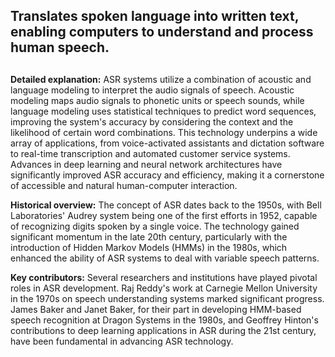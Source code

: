 ## Translates spoken language into written text, enabling computers to understand and process human speech.
##

**Detailed explanation:** ASR systems utilize a combination of acoustic and language modeling to interpret the audio signals of speech. Acoustic modeling maps audio signals to phonetic units or speech sounds, while language modeling uses statistical techniques to predict word sequences, improving the system's accuracy by considering the context and the likelihood of certain word combinations. This technology underpins a wide array of applications, from voice-activated assistants and dictation software to real-time transcription and automated customer service systems. Advances in deep learning and neural network architectures have significantly improved ASR accuracy and efficiency, making it a cornerstone of accessible and natural human-computer interaction.

**Historical overview:** The concept of ASR dates back to the 1950s, with Bell Laboratories' Audrey system being one of the first efforts in 1952, capable of recognizing digits spoken by a single voice. The technology gained significant momentum in the late 20th century, particularly with the introduction of Hidden Markov Models (HMMs) in the 1980s, which enhanced the ability of ASR systems to deal with variable speech patterns.

**Key contributors:** Several researchers and institutions have played pivotal roles in ASR development. Raj Reddy's work at Carnegie Mellon University in the 1970s on speech understanding systems marked significant progress. James Baker and Janet Baker, for their part in developing HMM-based speech recognition at Dragon Systems in the 1980s, and Geoffrey Hinton's contributions to deep learning applications in ASR during the 21st century, have been fundamental in advancing ASR technology.